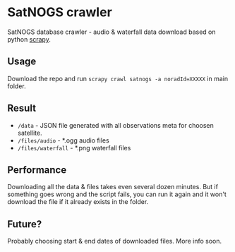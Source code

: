 # SatNOGS crawler
SatNOGS database crawler - audio &amp; waterfall data download based on python [scrapy](https://github.com/scrapy/scrapy).

## Usage
Download the repo and run `scrapy crawl satnogs -a noradId=XXXXX` in main folder. 

## Result
- `/data` - JSON file generated with all observations meta for choosen satellite.
- `/files/audio` - *.ogg audio files
- `/files/waterfall` - *.png waterfall files

## Performance
Downloading all the data & files takes even several dozen minutes. But if something goes wrong and the script fails, you can run it again and it won't download the file if it already exists in the folder.

## Future?
Probably choosing start & end dates of downloaded files. More info soon.
